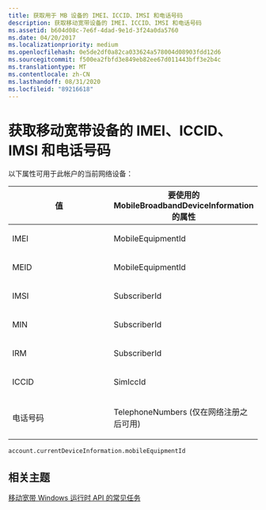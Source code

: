 ```yaml
---
title: 获取用于 MB 设备的 IMEI、ICCID、IMSI 和电话号码
description: 获取移动宽带设备的 IMEI、ICCID、IMSI 和电话号码
ms.assetid: b604d08c-7e6f-4dad-9e1d-3f24a0da5760
ms.date: 04/20/2017
ms.localizationpriority: medium
ms.openlocfilehash: 0e5de2df0a82ca033624a578004d08903fdd12d6
ms.sourcegitcommit: f500ea2fbfd3e849eb82ee67d011443bff3e2b4c
ms.translationtype: MT
ms.contentlocale: zh-CN
ms.lasthandoff: 08/31/2020
ms.locfileid: "89216618"
---
```

# <a name="get-the-imei-iccid-imsi-and-telephone-numbers-for-the-mobile-broadband-device"></a>获取移动宽带设备的 IMEI、ICCID、IMSI 和电话号码


以下属性可用于此帐户的当前网络设备：

<table>
<colgroup>
<col width="50%" />
<col width="50%" />
</colgroup>
<thead>
<tr class="header">
<th>值</th>
<th>要使用的 MobileBroadbandDeviceInformation 的属性</th>
</tr>
</thead>
<tbody>
<tr class="odd">
<td><p>IMEI</p></td>
<td><p>MobileEquipmentId</p></td>
</tr>
<tr class="even">
<td><p>MEID</p></td>
<td><p>MobileEquipmentId</p></td>
</tr>
<tr class="odd">
<td><p>IMSI</p></td>
<td><p>SubscriberId</p></td>
</tr>
<tr class="even">
<td><p>MIN</p></td>
<td><p>SubscriberId</p></td>
</tr>
<tr class="odd">
<td><p>IRM</p></td>
<td><p>SubscriberId</p></td>
</tr>
<tr class="even">
<td><p>ICCID</p></td>
<td><p>SimIccId</p></td>
</tr>
<tr class="odd">
<td><p>电话号码</p></td>
<td><p>TelephoneNumbers (仅在网络注册之后可用) </p></td>
</tr>
</tbody>
</table>

 

``` syntax
account.currentDeviceInformation.mobileEquipmentId
```

## <a name="span-idrelated_topicsspanrelated-topics"></a><span id="related_topics"></span>相关主题


[移动宽带 Windows 运行时 API 的常见任务](./create-a-mobilebroadbandaccount-object.md)

 

